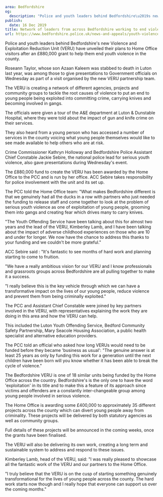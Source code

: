 ```yaml
area: Bedfordshire
og:
  description: "Police and youth leaders behind Bedfordshire\u2019s new Violence and Exploitation Reduction Unit (VERU) have unveiled their plans to Home Office visitors after an \xA3880,000 grant to help them end youth violence in the county."
publish:
  date: 16 Dec 2019
title: Network of leaders from across Bedfordshire working to end violence and exploitation of young people showcases the work of new ground-breaking unit to the Home Office
url: https://www.bedfordshire.police.uk/news-and-appeals/youth-violence-home-office-dec19
```

Police and youth leaders behind Bedfordshire's new Violence and Exploitation Reduction Unit (VERU) have unveiled their plans to Home Office visitors after an £880,000 grant to help them end youth violence in the county.

Roseann Taylor, whose son Azaan Kaleem was stabbed to death in Luton last year, was among those to give presentations to Government officials on Wednesday as part of a visit organised by the new VERU partnership team.

The VERU is creating a network of different agencies, projects and community groups to tackle the root causes of violence to put an end to young people being exploited into committing crime, carrying knives and becoming involved in gangs.

The officials were given a tour of the A&E department at Luton & Dunstable Hospital, where they were told about the impact of gun and knife crime on their services.

They also heard from a young person who has accessed a number of services in the county voicing what young people themselves would like to see made available to help others who are at risk.

Crime Commissioner Kathryn Holloway and Bedfordshire Police Assistant Chief Constable Jackie Sebire, the national police lead for serious youth violence, also gave presentations during Wednesday's event.

The £880,000 fund to create the VERU has been awarded by the Home Office to the PCC and is run by her office. ACC Sebire takes responsibility for police involvement with the unit and its set up.

The PCC told the Home Office team: "What makes Bedfordshire different is that we genuinely had all the ducks in a row with partners who just needed the funding to release staff and come together to look at the problem of serious youth violence as one of exploitation of young people, grooming them into gangs and creating fear which drives many to carry knives.

"The Youth Offending Service have been talking about this for almost two years and the lead of the VERU, Kimberley Lamb, and I have been talking about the impact of adverse childhood experiences on those who are 10 and under for longer. We now have the chance to address this thanks to your funding and we couldn't be more grateful."

ACC Sebire said : "It's fantastic to see months of hard work and planning starting to come to fruition.

"We have a really ambitious vision for our VERU and I know professionals and grassroots groups across Bedfordshire are all pulling together to make it a success.

"I really believe this is the key vehicle through which we can have a transformative impact on the lives of our young people, reduce violence and prevent them from being criminally exploited."

The PCC and Assistant Chief Constable were joined by key partners involved in the VERU, with representatives explaining the work they are doing in this area and how the VERU can help.

This included the Luton Youth Offending Service, Bedford Community Safety Partnership, Mary Seacole Housing Association, a public health specialist and alternative education providers.

The PCC told an official who asked how long VERUs would need to be funded before they became 'business as usual': "The genuine answer is at least 25 years as only by funding this work for a generation until the next children have been born will you know whether it has been able to break the cycle of violence."

The Bedfordshire VERU is one of 18 similar units being funded by the Home Office across the country. Bedfordshire's is the only one to have the word 'exploitation' in its title and to make this a feature of its approach since victims and offenders are a constantly inter-changeable group among young people involved in serious violence.

The Home Office is awarding some £400,000 to approximately 35 different projects across the county which can divert young people away from criminality. These projects will be delivered by both statutory agencies as well as community groups.

Full details of these projects will be announced in the coming weeks, once the grants have been finalised.

The VERU will also be delivering its own work, creating a long term and sustainable system to address and respond to these issues.

Kimberley Lamb, head of the VERU, said: "I was really pleased to showcase all the fantastic work of the VERU and our partners to the Home Office.

"I truly believe that the VERU is on the cusp of starting something genuinely transformational for the lives of young people across the county. The hard work starts now though and I really hope that everyone can support us over the coming months."
